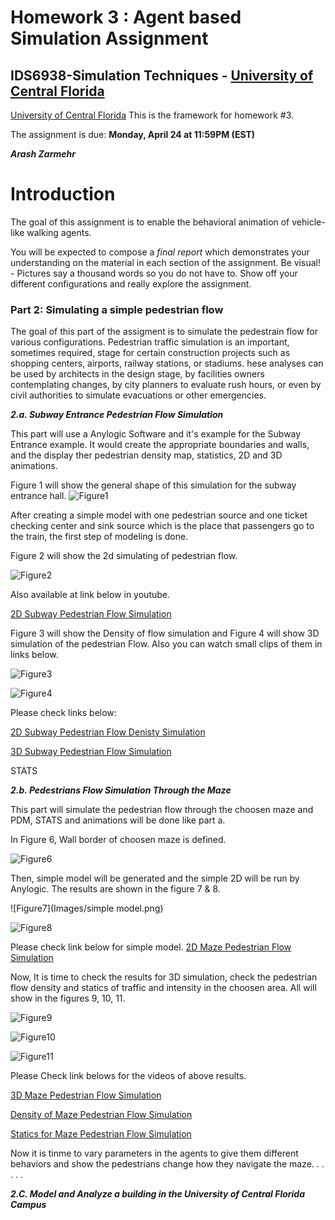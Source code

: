 # Homework 3 : Agent based Simulation Assignment 

## IDS6938-Simulation Techniques - [University of Central Florida](http://www.ist.ucf.edu/grad/)

[University of Central Florida](http://www.ist.ucf.edu/grad/)
This is the framework for homework #3. 

The assignment is due: **Monday, April  24 at 11:59PM (EST)**



***Arash Zarmehr***

# Introduction
The goal of this assignment is to enable the behavioral animation of vehicle-like walking agents. 

You will be expected to compose a *final report* which demonstrates your understanding on the material in each section of the assignment. Be visual! - Pictures say a thousand words so you do not have to. Show off your different configurations and really explore the assignment.


### Part 2: Simulating a simple pedestrian flow

The goal of this part of the assigment is to simulate the pedestrain flow for various configurations. Pedestrian traffic simulation is an important, sometimes required, stage for certain construction projects such as shopping centers, airports, railway stations, or stadiums. hese analyses can be used by architects in the design stage, by facilities owners contemplating changes, by city planners to evaluate rush hours, or even by civil authorities to simulate evacuations or other emergencies.

***2.a. Subway Entrance Pedestrian Flow Simulation***

This part will use a Anylogic Software and it's example for the Subway Entrance example. It would create the appropriate boundaries and walls, and the display ther pedestrian density map, statistics, 2D and 3D animations.


Figure 1 will show the general shape of this simulation for the subway entrance hall.
![Figure1](Images/hall_drawing.png) 

After creating a simple model with one pedestrian source and one ticket checking center and sink source which is the place that passengers go to the train, the first step of modeling is done.

Figure 2 will show the 2d simulating of pedestrian flow.

![Figure2](Images/Subway.png)

Also available at link below in youtube.

[2D Subway Pedestrian Flow Simulation](https://youtu.be/ip4WhfQTPiw)

Figure 3 will show the Density of flow simulation and Figure 4 will show 3D simulation of the pedestrian Flow. Also you can watch small clips of them in links below.



![Figure3](Images/DensitySubway.png)

![Figure4](Images/3dsubway.png)



Please check links below:

[2D Subway Pedestrian Flow Denisty Simulation](https://youtu.be/aC3nPhYUumQ)


[3D Subway Pedestrian Flow Simulation](https://youtu.be/fjGbC23jfZY)

STATS



***2.b. Pedestrians Flow Simulation Through the Maze***


This part will simulate the pedestrian flow through the choosen maze and PDM, STATS and animations will be done like part a.

In Figure 6, Wall border of choosen maze is defined.

![Figure6](Images/mazewall.png)

Then, simple model will be generated and the simple 2D will be run by Anylogic.
The results are shown in the figure 7 & 8.

![Figure7](Images/simple model.png)

![Figure8](Images/Maze2d.png)

Please check link below for simple model.
[2D Maze Pedestrian Flow Simulation](https://youtu.be/DKk_B2gLhyA)


Now, It is time to check the results for 3D simulation, check the pedestrian flow density and statics of traffic and intensity in the choosen area. All will show in the figures 9, 10, 11. 


![Figure9](Images/Maze3D.png)

![Figure10](Images/Mazedensity.png)

![Figure11](Images/MazeStats.png)

Please Check link belows for the videos of above results.

[3D Maze Pedestrian Flow Simulation](https://youtu.be/eXPmBYsG_Y4)

[Density of Maze Pedestrian Flow Simulation](https://youtu.be/JWrEdRiAazo)

[Statics for Maze Pedestrian Flow Simulation](https://youtu.be/4COGMGPMu8M)

Now it is tinme to vary parameters in the agents to give them different behaviors and show the pedestrians change how they navigate the maze.
.
.
.
.
.



***2.C. Model and Analyze a building in the University of Central Florida Campus***






